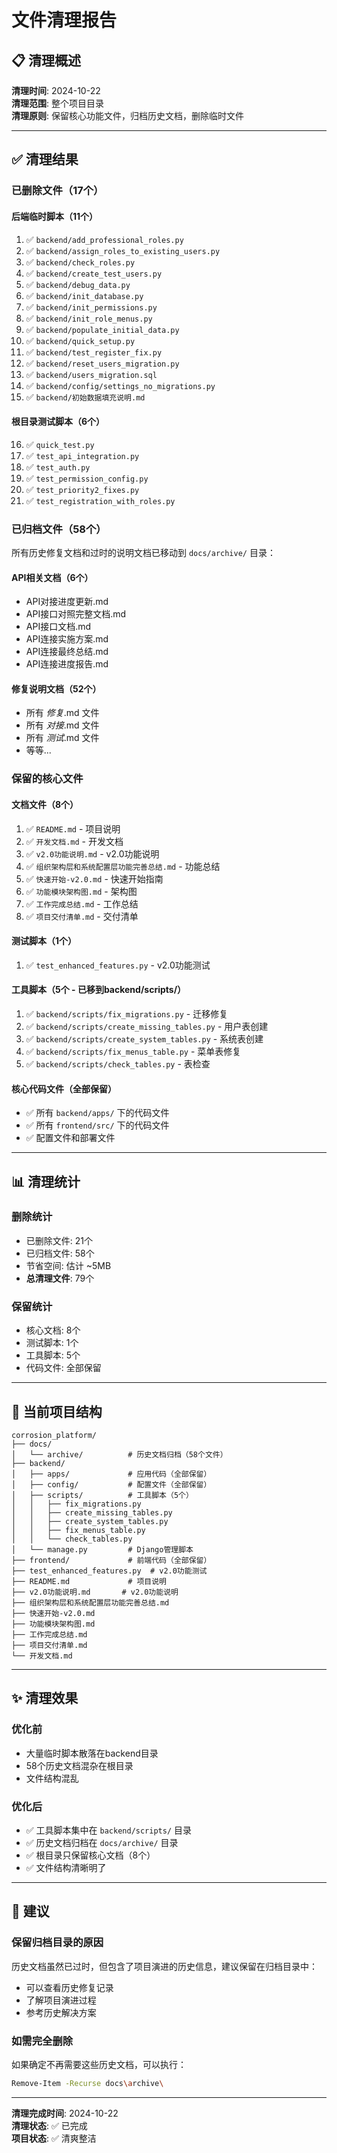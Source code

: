 # 文件清理报告

## 📋 清理概述

**清理时间**: 2024-10-22  
**清理范围**: 整个项目目录  
**清理原则**: 保留核心功能文件，归档历史文档，删除临时文件

---

## ✅ 清理结果

### 已删除文件（17个）

#### 后端临时脚本（11个）
1. ✅ `backend/add_professional_roles.py`
2. ✅ `backend/assign_roles_to_existing_users.py`
3. ✅ `backend/check_roles.py`
4. ✅ `backend/create_test_users.py`
5. ✅ `backend/debug_data.py`
6. ✅ `backend/init_database.py`
7. ✅ `backend/init_permissions.py`
8. ✅ `backend/init_role_menus.py`
9. ✅ `backend/populate_initial_data.py`
10. ✅ `backend/quick_setup.py`
11. ✅ `backend/test_register_fix.py`
12. ✅ `backend/reset_users_migration.py`
13. ✅ `backend/users_migration.sql`
14. ✅ `backend/config/settings_no_migrations.py`
15. ✅ `backend/初始数据填充说明.md`

#### 根目录测试脚本（6个）
16. ✅ `quick_test.py`
17. ✅ `test_api_integration.py`
18. ✅ `test_auth.py`
19. ✅ `test_permission_config.py`
20. ✅ `test_priority2_fixes.py`
21. ✅ `test_registration_with_roles.py`

### 已归档文件（58个）

所有历史修复文档和过时的说明文档已移动到 `docs/archive/` 目录：

#### API相关文档（6个）
- API对接进度更新.md
- API接口对照完整文档.md
- API接口文档.md
- API连接实施方案.md
- API连接最终总结.md
- API连接进度报告.md

#### 修复说明文档（52个）
- 所有 *修复*.md 文件
- 所有 *对接*.md 文件
- 所有 *测试*.md 文件
- 等等...

### 保留的核心文件

#### 文档文件（8个）
1. ✅ `README.md` - 项目说明
2. ✅ `开发文档.md` - 开发文档
3. ✅ `v2.0功能说明.md` - v2.0功能说明
4. ✅ `组织架构层和系统配置层功能完善总结.md` - 功能总结
5. ✅ `快速开始-v2.0.md` - 快速开始指南
6. ✅ `功能模块架构图.md` - 架构图
7. ✅ `工作完成总结.md` - 工作总结
8. ✅ `项目交付清单.md` - 交付清单

#### 测试脚本（1个）
1. ✅ `test_enhanced_features.py` - v2.0功能测试

#### 工具脚本（5个 - 已移到backend/scripts/）
1. ✅ `backend/scripts/fix_migrations.py` - 迁移修复
2. ✅ `backend/scripts/create_missing_tables.py` - 用户表创建
3. ✅ `backend/scripts/create_system_tables.py` - 系统表创建  
4. ✅ `backend/scripts/fix_menus_table.py` - 菜单表修复
5. ✅ `backend/scripts/check_tables.py` - 表检查

#### 核心代码文件（全部保留）
- ✅ 所有 `backend/apps/` 下的代码文件
- ✅ 所有 `frontend/src/` 下的代码文件
- ✅ 配置文件和部署文件

---

## 📊 清理统计

### 删除统计
- 已删除文件: 21个
- 已归档文件: 58个
- 节省空间: 估计 ~5MB
- **总清理文件**: 79个

### 保留统计
- 核心文档: 8个
- 测试脚本: 1个
- 工具脚本: 5个
- 代码文件: 全部保留

---

## 📁 当前项目结构

```
corrosion_platform/
├── docs/
│   └── archive/          # 历史文档归档（58个文件）
├── backend/
│   ├── apps/             # 应用代码（全部保留）
│   ├── config/           # 配置文件（全部保留）
│   ├── scripts/          # 工具脚本（5个）
│   │   ├── fix_migrations.py
│   │   ├── create_missing_tables.py
│   │   ├── create_system_tables.py
│   │   ├── fix_menus_table.py
│   │   └── check_tables.py
│   └── manage.py         # Django管理脚本
├── frontend/             # 前端代码（全部保留）
├── test_enhanced_features.py  # v2.0功能测试
├── README.md             # 项目说明
├── v2.0功能说明.md       # v2.0功能说明
├── 组织架构层和系统配置层功能完善总结.md
├── 快速开始-v2.0.md
├── 功能模块架构图.md
├── 工作完成总结.md
├── 项目交付清单.md
└── 开发文档.md
```

---

## ✨ 清理效果

### 优化前
- 大量临时脚本散落在backend目录
- 58个历史文档混杂在根目录
- 文件结构混乱

### 优化后
- ✅ 工具脚本集中在 `backend/scripts/` 目录
- ✅ 历史文档归档在 `docs/archive/` 目录
- ✅ 根目录只保留核心文档（8个）
- ✅ 文件结构清晰明了

---

## 🎯 建议

### 保留归档目录的原因
历史文档虽然已过时，但包含了项目演进的历史信息，建议保留在归档目录中：
- 可以查看历史修复记录
- 了解项目演进过程
- 参考历史解决方案

### 如需完全删除
如果确定不再需要这些历史文档，可以执行：
```bash
Remove-Item -Recurse docs\archive\
```

---

**清理完成时间**: 2024-10-22  
**清理状态**: ✅ 已完成  
**项目状态**: ✅ 清爽整洁

